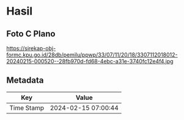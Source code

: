 # Hasil

## Foto C Plano

https://sirekap-obj-formc.kpu.go.id/28db/pemilu/ppwp/33/07/11/20/18/3307112018012-20240215-000520--28fb970d-fd68-4ebc-a31e-3740fc12e4f4.jpg


## Metadata

| Key        | Value               |
| ---------- | ------------------- |
| Time Stamp | 2024-02-15 07:00:44 |



